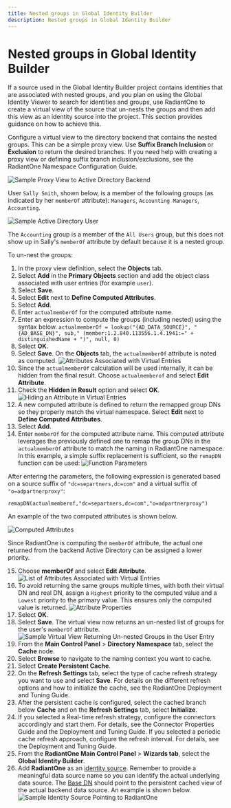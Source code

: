 ```yaml
---
title: Nested groups in Global Identity Builder
description: Nested groups in Global Identity Builder
---
```


# Nested groups in Global Identity Builder

If a source used in the Global Identity Builder project contains identities that are associated with nested groups, and you plan on using the Global Identity Viewer to search for identities and groups, use RadiantOne to create a virtual view of the source that un-nests the groups and then add this view as an identity source into the project. This section provides guidance on how to achieve this.

Configure a virtual view to the directory backend that contains the nested groups. This can be a simple proxy view. Use **Suffix Branch Inclusion** or **Exclusion** to return the desired branches. If you need help with creating a proxy view or defining suffix branch inclusion/exclusions, see the RadiantOne Namespace Configuration Guide.

![Sample Proxy View to Active Directory Backend](../media/image131.png)

User `Sally Smith`, shown below, is a member of the following groups (as indicated by her `memberOf` attribute): `Managers`, `Accounting Managers`, `Accounting`.

![Sample Active Directory User](../media/image132.png)

The `Accounting` group is a member of the `All Users` group, but this does not show up in Sally's `memberOf` attribute by default because it is a nested group.

To un-nest the groups:

1. In the proxy view definition, select the **Objects** tab.
2. Select **Add** in the **Primary Objects** section and add the object class associated with user entries (for example `user`).
3. Select **Save**.
4. Select **Edit** next to **Define Computed Attributes**.
5. Select **Add**.
6. Enter `actualmemberOf` for the computed attribute name.
7. Enter an expression to compute the groups (including nested) using the syntax below.
`actualmemberOf = lookup("{AD_DATA_SOURCE}", "{AD_BASE_DN}", sub," (member:1.2.840.113556.1.4.1941:=" + distinguishedName + ")", null, 0)`
1. Select **OK**.
2. Select **Save**.
On the **Objects** tab, the `actualmemberOf` attribute is noted as computed.
    ![Attributes Associated with Virtual Entries](../media/image137.png)
1.   Since the `actualmemberOf` calculation will be used internally, it can be hidden from the final result. Choose `actualmemberof` and select **Edit Attribute**.
2.   Check the **Hidden in Result** option and select **OK**.
    ![Hiding an Attribute in Virtual Entries](../media/image139.png)
3.  A new computed attribute is defined to return the remapped group DNs so they properly match the virtual namespace. Select **Edit** next to **Define Computed Attributes**.
4.  Select **Add**.
5.  Enter `memberOf` for the computed attribute name. This computed attribute leverages the previously defined one to remap the group DNs in the `actualmemberOf` attribute to match the naming in RadiantOne namespace. In this example, a simple suffix replacement is sufficient, so the `remapDN` function can be used:
    ![Function Parameters](../media/image140.png)

After entering the parameters, the following expression is generated based on a source suffix of `"dc=separtners,dc=com"` and a virtual suffix of `"o=adpartnerproxy"`:

`remapDN(actualmemberof,"dc=separtners,dc=com","o=adpartnerproxy")`

An example of the two computed attributes is shown below.

![Computed Attributes](../media/image141.png)

Since RadiantOne is computing the `memberOf` attribute, the actual one returned from the backend Active Directory can be assigned a lower priority.

15. Choose **memberOf** and select **Edit Attribute**.
    ![List of Attributes Associated with Virtual Entries](../media/image142.png)
16. To avoid returning the same groups multiple times, with both their virtual DN and real DN, assign a `Highest` priority to the computed value and a `Lowest` priority to the primary value. This ensures only the computed value is returned.
    ![Attribute Properties](../media/image143.png)
17. Select **OK**.
18. Select **Save**.
The virtual view now returns an un-nested list of groups for the user's `memberOf` attribute.
    ![Sample Virtual View Returning Un-nested Groups in the User Entry](../media/image144.png)
19. From the **Main Control Panel** > **Directory Namespace** tab, select the **Cache** node.
20. Select **Browse** to navigate to the naming context you want to cache.
21. Select **Create Persistent Cache**.
22. On the **Refresh Settings** tab, select the type of cache refresh strategy you want to use and select **Save**. For details on the different refresh options and how to initialize the cache, see the RadiantOne Deployment and Tuning Guide.
23. After the persistent cache is configured, select the cached branch below **Cache** and on the **Refresh Settings** tab, select **Initialize**.
24. If you selected a Real-time refresh strategy, configure the connectors accordingly and start them. For details, see the Connector Properties Guide and the Deployment and Tuning Guide. If you selected a periodic cache refresh approach, configure the refresh interval. For details, see the Deployment and Tuning Guide.
25. From the **RadiantOne Main Control Panel** > **Wizards tab**, select the **Global Identity Builder**.
26. Add **RadiantOne** as an [identity source](../create-projects/identity-sources.md). Remember to provide a meaningful data source name so you can identify the actual underlying data source. The [Base DN](../create-projects/identity-sources.md#base-dn) should point to the persistent cached view of the actual backend data source. An example is shown below.
    ![Sample Identity Source Pointing to RadiantOne](../media/image145.png)
